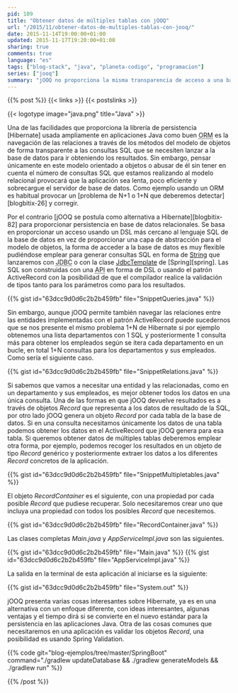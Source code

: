 ```yaml
---
pid: 109
title: "Obtener datos de múltiples tablas con jOOQ"
url: "/2015/11/obtener-datos-de-multiples-tablas-con-jooq/"
date: 2015-11-14T19:00:00+01:00
updated: 2015-11-17T19:20:00+01:00
sharing: true
comments: true
language: "es"
tags: ["blog-stack", "java", "planeta-codigo", "programacion"]
series: ["jooq"]
summary: "jOOQ no proporciona la misma transparencia de acceso a una base de datos relacional que un ORM. Para validar los datos podemos usar Spring Validation y para obtener datos de múltiples tablas lo que comento en este artículo. Usando jOOQ podemos exprimir todo el potencial del lenguaje SQL, comprobación de tipos por el compilador de argumentos y resultados, usar la base de datos como única fuente de la verdad, diferentes formas de acceso a la base de datos usando el patrón Active Record, directamente SQL, ..."
---
```


{{% post %}}
{{< links >}}
{{< postslinks >}}

{{< logotype image="java.png" title="Java" >}}

Una de las facilidades que proporciona la librería de persistencia [Hibernate] usada ampliamente en aplicaciones Java como buen <abbr title="Object/Relational Mapping">ORM</abbr> es la navegación de las relaciones a través de los métodos del modelo de objetos de forma transparente a las consultas SQL que se necesiten lanzar a la base de datos para ir obteniendo los resultados. Sin embargo, pensar únicamente en este modelo orientado a objetos o abusar de él sin tener en cuenta el número de consultas SQL que estamos realizando al modelo relacional provocará que la aplicación sea lenta, poco eficiente y sobrecargue el servidor de base de datos. Como ejemplo usando un ORM es habitual provocar un [problema de N+1 o 1+N que deberemos detectar][blogbitix-26] y corregir.

Por el contrario [jOOQ se postula como alternativa a Hibernate][blogbitix-82] para proporcionar persistencia en base de datos relacionales. Se basa en proporcionar un acceso usando un DSL más cercano al lenguaje SQL de la base de datos en vez de proporcionar una capa de abstracción para el modelo de objetos, la forma de acceder a la base de datos es muy flexible pudiéndose emplear para generar consultas SQL en forma de [String](https://docs.oracle.com/javase/8/docs/api/java/lang/String.html) que lanzaremos con <abbr title="Java Database Connectivity">JDBC</abbr> o con la clase [JdbcTemplate](https://docs.spring.io/spring/docs/current/javadoc-api/org/springframework/jdbc/core/JdbcTemplate.html) de [Spring][spring]. Las SQL son construidas con una <abbr title="Application Programming Interface">API</abbr> en forma de <abrr title="Domain-specific language">DSL</abbr> o usando el patrón ActiveRecord con la posibilidad de que el compilador realice la validación de tipos tanto para los parámetros como para los resultados.

{{% gist id="63dcc9d0d6c2b2b459fb" file="SnippetQueries.java" %}}

Sin embargo, aunque jOOQ permite también navegar las relaciones entre las entidades implementadas con el patrón ActiveRecord puede sucedernos que se nos presente el mismo problema 1+N de Hibernate si por ejemplo obtenemos una lista departamentos con 1 SQL y posteriormente 1 consulta más para obtener los empleados según se itera cada departamento en un bucle, en total 1+N consultas para los departamentos y sus empleados. Como sería el siguiente caso.

{{% gist id="63dcc9d0d6c2b2b459fb" file="SnippetRelations.java" %}}

Si sabemos que vamos a necesitar una entidad y las relacionadas, como en un departamento y sus empleados, es mejor obtener todos los datos en una única consulta. Una de las formas en que jOOQ devuelve resultados es a través de objetos _Record_ que representa a los datos de resultado de la SQL, por otro lado jOOQ genera un objeto _Record_ por cada tabla de la base de datos. Si en una consulta necesitamos únicamente los datos de una tabla podemos obtener los datos en el ActiveRecord que jOOQ genera para esa tabla. Si queremos obtener datos de múltiples tablas deberemos emplear otra forma, por ejemplo, podemos recoger los resultados en un objeto de tipo _Record_ genérico y posteriormente extraer los datos a los diferentes _Record_ concretos de la aplicación.

{{% gist id="63dcc9d0d6c2b2b459fb" file="SnippetMultipletables.java" %}}

El objeto _RecordContainer_ es el siguiente, con una propiedad por cada posible _Record_ que pudiese recuperar. Solo necesitaremos crear uno que incluya una propiedad con todos los posibles _Record_ que necesitemos.

{{% gist id="63dcc9d0d6c2b2b459fb" file="RecordContainer.java" %}}

Las clases completas _Main.java_ y _AppServiceImpl.java_ son las siguientes.

{{% gist id="63dcc9d0d6c2b2b459fb" file="Main.java" %}}
{{% gist id="63dcc9d0d6c2b2b459fb" file="AppServiceImpl.java" %}}

La salida en la terminal de esta aplicación al iniciarse es la siguiente:

{{% gist id="63dcc9d0d6c2b2b459fb" file="System.out" %}}

jOOQ presenta varias cosas interesantes sobre Hibernate, ya es en una alternativa con un enfoque diferente, con ideas interesantes, algunas ventajas y el tiempo dirá si se convierte en el nuevo estándar para la persistencia en las aplicaciones Java. Otra de las cosas comunes que necesitaremos en una aplicación es validar los objetos _Record_, una posibilidad es usando Spring Validation.

{{% code git="blog-ejemplos/tree/master/SpringBoot" command="./gradlew updateDatabase && ./gradlew generateModels && ./gradlew run" %}}

{{% /post %}}
